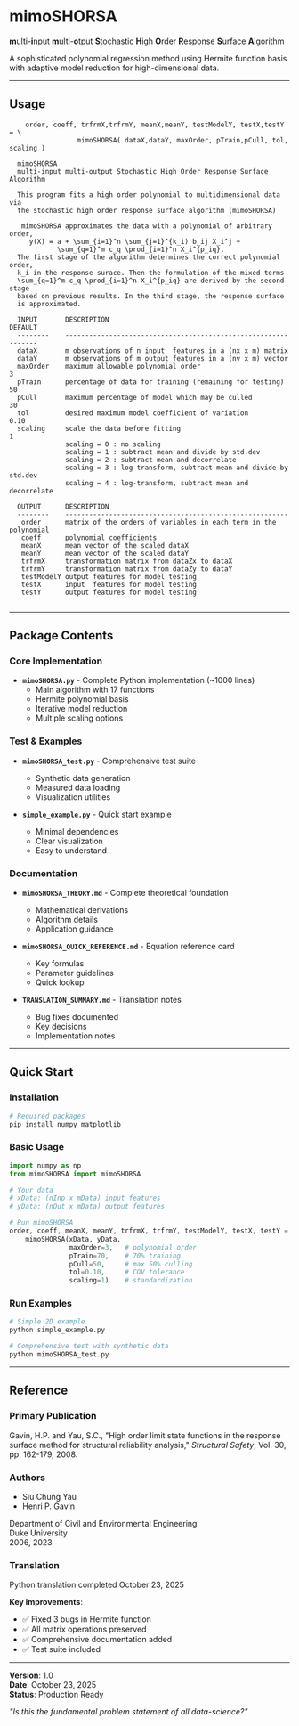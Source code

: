 # mimoSHORSA

**m**ulti-**i**nput **m**ulti-**o**tput **S**tochastic **H**igh **O**rder **R**esponse **S**urface **A**lgorithm

A sophisticated polynomial regression method using Hermite function basis with adaptive model reduction for high-dimensional data.

---------------------------------

## Usage

```
    order, coeff, trfrmX,trfrmY, meanX,meanY, testModelY, testX,testY   = \
                 mimoSHORSA( dataX,dataY, maxOrder, pTrain,pCull, tol, scaling )
 
  mimoSHORSA
  multi-input multi-output Stochastic High Order Response Surface Algorithm
  
  This program fits a high order polynomial to multidimensional data via
  the stochastic high order response surface algorithm (mimoSHORSA) 
 
   mimoSHORSA approximates the data with a polynomial of arbitrary order,
     y(X) = a + \sum_{i=1}^n \sum_{j=1}^{k_i) b_ij X_i^j + 
            \sum_{q=1}^m c_q \prod_{i=1}^n X_i^{p_iq}.
  The first stage of the algorithm determines the correct polynomial order,
  k_i in the response surace. Then the formulation of the mixed terms 
  \sum_{q=1}^m c_q \prod_{i=1}^n X_i^{p_iq} are derived by the second stage
  based on previous results. In the third stage, the response surface 
  is approximated.
 
  INPUT       DESCRIPTION                                                DEFAULT
  --------    --------------------------------------------------------   -------
  dataX       m observations of n input  features in a (nx x m) matrix
  dataY       m observations of m output features in a (ny x m) vector
  maxOrder    maximum allowable polynomial order                            3
  pTrain      percentage of data for training (remaining for testing)      50
  pCull       maximum percentage of model which may be culled              30 
  tol         desired maximum model coefficient of variation                0.10
  scaling     scale the data before fitting                                 1
              scaling = 0 : no scaling
              scaling = 1 : subtract mean and divide by std.dev
              scaling = 2 : subtract mean and decorrelate
              scaling = 3 : log-transform, subtract mean and divide by std.dev
              scaling = 4 : log-transform, subtract mean and decorrelate
 
  OUTPUT      DESCRIPTION
  --------    --------------------------------------------------------
   order      matrix of the orders of variables in each term in the polynomial 
   coeff      polynomial coefficients 
   meanX      mean vector of the scaled dataX
   meanY      mean vector of the scaled dataY
   trfrmX     transformation matrix from dataZx to dataX
   trfrmY     transformation matrix from dataZy to dataY
   testModelY output features for model testing
   testX      input  features for model testing 
   testY      output features for model testing 
 
```

---

## Package Contents

### Core Implementation
- **`mimoSHORSA.py`** - Complete Python implementation (~1000 lines)
  - Main algorithm with 17 functions
  - Hermite polynomial basis
  - Iterative model reduction
  - Multiple scaling options

### Test & Examples
- **`mimoSHORSA_test.py`** - Comprehensive test suite
  - Synthetic data generation
  - Measured data loading
  - Visualization utilities
  
- **`simple_example.py`** - Quick start example
  - Minimal dependencies
  - Clear visualization
  - Easy to understand

### Documentation
- **`mimoSHORSA_THEORY.md`** - Complete theoretical foundation
  - Mathematical derivations
  - Algorithm details
  - Application guidance
  
- **`mimoSHORSA_QUICK_REFERENCE.md`** - Equation reference card
  - Key formulas
  - Parameter guidelines
  - Quick lookup

- **`TRANSLATION_SUMMARY.md`** - Translation notes
  - Bug fixes documented
  - Key decisions
  - Implementation notes

---

## Quick Start

### Installation

```bash
# Required packages
pip install numpy matplotlib
```

### Basic Usage

```python
import numpy as np
from mimoSHORSA import mimoSHORSA

# Your data
# xData: (nInp x mData) input features
# yData: (nOut x mData) output features

# Run mimoSHORSA
order, coeff, meanX, meanY, trfrmX, trfrmY, testModelY, testX, testY = \
    mimoSHORSA(xData, yData, 
               maxOrder=3,   # polynomial order
               pTrain=70,    # 70% training
               pCull=50,     # max 50% culling
               tol=0.10,     # COV tolerance
               scaling=1)    # standardization
```

### Run Examples

```bash
# Simple 2D example
python simple_example.py

# Comprehensive test with synthetic data
python mimoSHORSA_test.py
```

---

## Reference

### Primary Publication
Gavin, H.P. and Yau, S.C., "High order limit state functions in the 
response surface method for structural reliability analysis,"
*Structural Safety*, Vol. 30, pp. 162-179, 2008.

### Authors
- Siu Chung Yau
- Henri P. Gavin

Department of Civil and Environmental Engineering  
Duke University  
2006, 2023

### Translation
Python translation completed October 23, 2025

**Key improvements**:
- ✅ Fixed 3 bugs in Hermite function
- ✅ All matrix operations preserved
- ✅ Comprehensive documentation added
- ✅ Test suite included

---

**Version**: 1.0  
**Date**: October 23, 2025  
**Status**: Production Ready

*"Is this the fundamental problem statement of all data-science?"*
